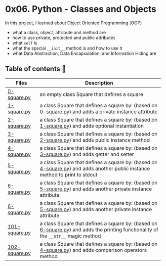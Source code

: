 # 0x06. Python - Classes and Objects

In this project, I learned about Object Oriented Programming (OOP)
- what a class, object, attribute and method are
- how to use private, protected and public attributes
- what `self` is
- what the special `__init__` method is and how to use it
- what Data Abstraction, Data Encapsulation, and Information Hiding are



## Table of contents :book:
Files | Description
----- | -----------
[0-square.py](./0-square.py) | an empty class Square that defines a square
[1-square.py](./1-square.py) | a class Square that defines a square by: (based on [0-square.py](./0-square.py)) and adds a private instance attribute
[2-square.py](./2-square.py) | a class Square that defines a square by: (based on [1-square.py](./1-square.py)) and adds optional instantiation
[3-square.py](./3-square.py) | a class Square that defines a square by: (based on [2-square.py](./2-square.py)) and adds public instance method
[4-square.py](./4-square.py) | a class Square that defines a square by: (based on [3-square.py](./3-square.py)) and adds getter and setter
[5-square.py](./5-square.py) | a class Square that defines a square by: (based on [4-square.py](./4-square.py)) and adds another public instance method to print to stdout
[6-square.py](./6-square.py) | a class Square that defines a square by: (based on [5-square.py](./5-square.py)) and adds another private instance attribute
[6-square.py](./6-square.py) | a class Square that defines a square by: (based on [5-square.py](./5-square.py)) and adds another private instance attribute
[101-square.py](./101-square.py) | a class Square that defines a square by: (based on [6-square.py](./5-square.py)) and adds the printing functionality of the `__str__` magic method
[102-square.py](./102-square.py) | a class Square that defines a square by: (based on [4-square.py](./5-square.py)) and adds comparison operators method
